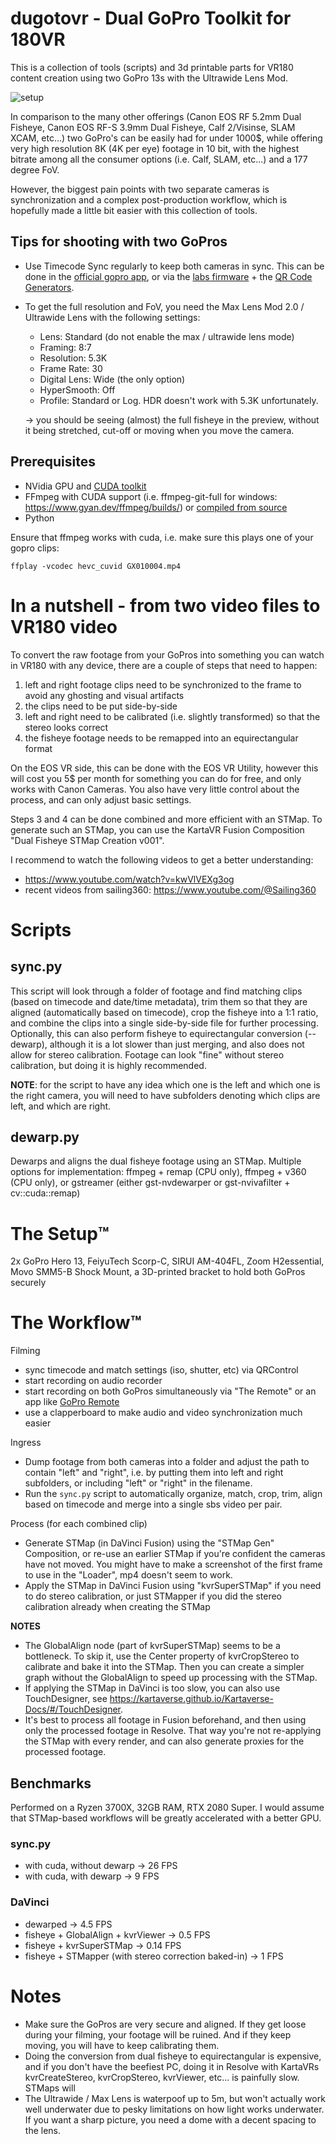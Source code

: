 # dugotovr - Dual GoPro Toolkit for 180VR
This is a collection of tools (scripts) and 3d printable parts for VR180 content creation using two GoPro 13s with the Ultrawide Lens Mod.

![setup](img/setup.png)

In comparison to the many other offerings (Canon EOS RF 5.2mm Dual Fisheye, Canon EOS RF-S 3.9mm Dual Fisheye, Calf 2/Visinse, SLAM XCAM, etc...) two GoPro's can be easily had for under 1000$, while offering very high resolution 8K (4K per eye) footage in 10 bit, with the highest bitrate among all the consumer options (i.e. Calf, SLAM, etc...) and a 177 degree FoV.

However, the biggest pain points with two separate cameras is synchronization and a complex post-production workflow, which is hopefully made a little bit easier with this collection of tools.

## Tips for shooting with two GoPros
- Use Timecode Sync regularly to keep both cameras in sync. This can be done in the [official gopro app](https://community.gopro.com/s/article/HERO12-Black-Timecode-Sync), or via the [labs firmware](https://gopro.github.io/labs/) + the [QR Code Generators](https://gopro.github.io/labs/control/custom/).
- To get the full resolution and FoV, you need the Max Lens Mod 2.0 / Ultrawide Lens with the following settings:
  - Lens: Standard (do not enable the max / ultrawide lens mode)
  - Framing: 8:7
  - Resolution: 5.3K
  - Frame Rate: 30
  - Digital Lens: Wide (the only option)
  - HyperSmooth: Off
  - Profile: Standard or Log. HDR doesn't work with 5.3K unfortunately.
  
  -> you should be seeing (almost) the full fisheye in the preview, without it being stretched, cut-off or moving when you move the camera.

## Prerequisites
- NVidia GPU and [CUDA toolkit](https://developer.nvidia.com/cuda-toolkit)
- FFmpeg with CUDA support (i.e. ffmpeg-git-full for windows: https://www.gyan.dev/ffmpeg/builds/) or [compiled from source](https://docs.nvidia.com/video-technologies/video-codec-sdk/12.0/ffmpeg-with-nvidia-gpu/index.html)
- Python

Ensure that ffmpeg works with cuda, i.e. make sure this plays one of your gopro clips:
```
ffplay -vcodec hevc_cuvid GX010004.mp4
```
# In a nutshell - from two video files to VR180 video
To convert the raw footage from your GoPros into something you can watch in VR180 with any device, there are a couple of steps that need to happen:
  1. left and right footage clips need to be synchronized to the frame to avoid any ghosting and visual artifacts
  2. the clips need to be put side-by-side
  3. left and right need to be calibrated (i.e. slightly transformed) so that the stereo looks correct
  4. the fisheye footage needs to be remapped into an equirectangular format

On the EOS VR side, this can be done with the EOS VR Utility, however this will cost you 5$ per month for something you can do for free, and only works with Canon Cameras. You also have very little control about the process, and can only adjust basic settings.

Steps 3 and 4 can be done combined and more efficient with an STMap.
To generate such an STMap, you can use the KartaVR Fusion Composition "Dual Fisheye STMap Creation v001".

I recommend to watch the following videos to get a better understanding:
- https://www.youtube.com/watch?v=kwVlVEXg3og
- recent videos from sailing360: https://www.youtube.com/@Sailing360

# Scripts

## sync.py
This script will look through a folder of footage and find matching clips (based on timecode and date/time metadata), trim them so that they are aligned (automatically based on timecode), crop the fisheye into a 1:1 ratio, and combine the clips into a single side-by-side file for further processing. Optionally, this can also perform fisheye to equirectangular conversion (--dewarp), although it is a lot slower than just merging, and also does not allow for stereo calibration. Footage can look "fine" without stereo calibration, but doing it is highly recommended.

**NOTE**: for the script to have any idea which one is the left and which one is the right camera, you will need to have subfolders denoting which clips are left, and which are right.

## dewarp.py
Dewarps and aligns the dual fisheye footage using an STMap.
Multiple options for implementation: ffmpeg + remap (CPU only), ffmpeg + v360 (CPU only), or gstreamer (either gst-nvdewarper or gst-nvivafilter + cv::cuda::remap)

# The Setup™️
2x GoPro Hero 13, FeiyuTech Scorp-C, SIRUI AM-404FL, Zoom H2essential, Movo SMM5-B Shock Mount, a 3D-printed bracket to hold both GoPros securely

# The Workflow™️

Filming
- sync timecode and match settings (iso, shutter, etc) via QRControl
- start recording on audio recorder
- start recording on both GoPros simultaneously via "The Remote" or an app like [GoPro Remote](https://play.google.com/store/apps/details?id=uk.co.purplelabs.gopro_remote)
- use a clapperboard to make audio and video synchronization much easier

Ingress
- Dump footage from both cameras into a folder and adjust the path to contain "left" and "right", i.e. by putting them into left and right subfolders, or including "left" or "right" in the filename.
- Run the `sync.py` script to automatically organize, match, crop, trim, align based on timecode and merge into a single sbs video per pair.

Process (for each combined clip)
- Generate STMap (in DaVinci Fusion) using the "STMap Gen" Composition, or re-use an earlier STMap if you're confident the cameras have not moved. You might have to make a screenshot of the first frame to use in the "Loader", mp4 doesn't seem to work.
- Apply the STMap in DaVinci Fusion using "kvrSuperSTMap" if you need to do stereo calibration, or just STMapper if you did the stereo calibration already when creating the STMap
  
**NOTES**
- The GlobalAlign node (part of kvrSuperSTMap) seems to be a bottleneck. To skip it, use the Center property of kvrCropStereo to calibrate and bake it into the STMap. Then you can create a simpler graph without the GlobalAlign to speed up processing with the STMap.
- If applying the STMap in DaVinci is too slow, you can also use TouchDesigner, see https://kartaverse.github.io/Kartaverse-Docs/#/TouchDesigner.
- It's best to process all footage in Fusion beforehand, and then using only the processed footage in Resolve. That way you're not re-applying the STMap with every render, and can also generate proxies for the processed footage.


## Benchmarks
Performed on a Ryzen 3700X, 32GB RAM, RTX 2080 Super.
I would assume that STMap-based workflows will be greatly accelerated with a better GPU.

### sync.py
- with cuda, without dewarp -> 26 FPS
- with cuda, with dewarp -> 9 FPS

### DaVinci
- dewarped -> 4.5 FPS
- fisheye + GlobalAlign + kvrViewer -> 0.5 FPS
- fisheye + kvrSuperSTMap -> 0.14 FPS 
- fisheye + STMapper (with stereo correction baked-in) -> 1 FPS

# Notes
- Make sure the GoPros are very secure and aligned. If they get loose during your filming, your footage will be ruined. And if they keep moving, you will have to keep calibrating them.
- Doing the conversion from dual fisheye to equirectangular is expensive, and if you don't have the beefiest PC, doing it in Resolve with KartaVRs kvrCreateStereo, kvrCropStereo, kvrViewer, etc... is painfully slow. STMaps will 
- The Ultrawide / Max Lens is waterpoof up to 5m, but won't actually work well underwater due to pesky limitations on how light works underwater. If you want a sharp picture, you need a dome with a decent spacing to the lens.